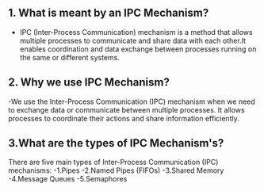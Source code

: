 ## 1. What is meant by an IPC Mechanism?  
- IPC (Inter-Process Communication) mechanism is a method that allows multiple processes to communicate and share data with each other.It enables coordination and data exchange between processes running on the same or different systems.
## 2. Why we use IPC Mechanism?
-We use the Inter-Process Communication (IPC) mechanism when we need to exchange data or communicate between multiple processes. It allows processes to coordinate their actions and share information efficiently.
## 3.What are the types of IPC Mechanism's?
There are five main types of Inter-Process Communication (IPC) mechanisms:
-1.Pipes
-2.Named Pipes (FIFOs)
-3.Shared Memory
-4.Message Queues
-5.Semaphores
